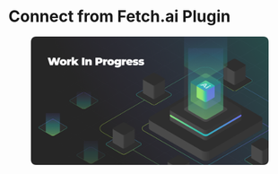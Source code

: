 # Connect from Fetch.ai Plugin

<figure><img src="../../.gitbook/assets/WIP.png" alt=""><figcaption></figcaption></figure>
